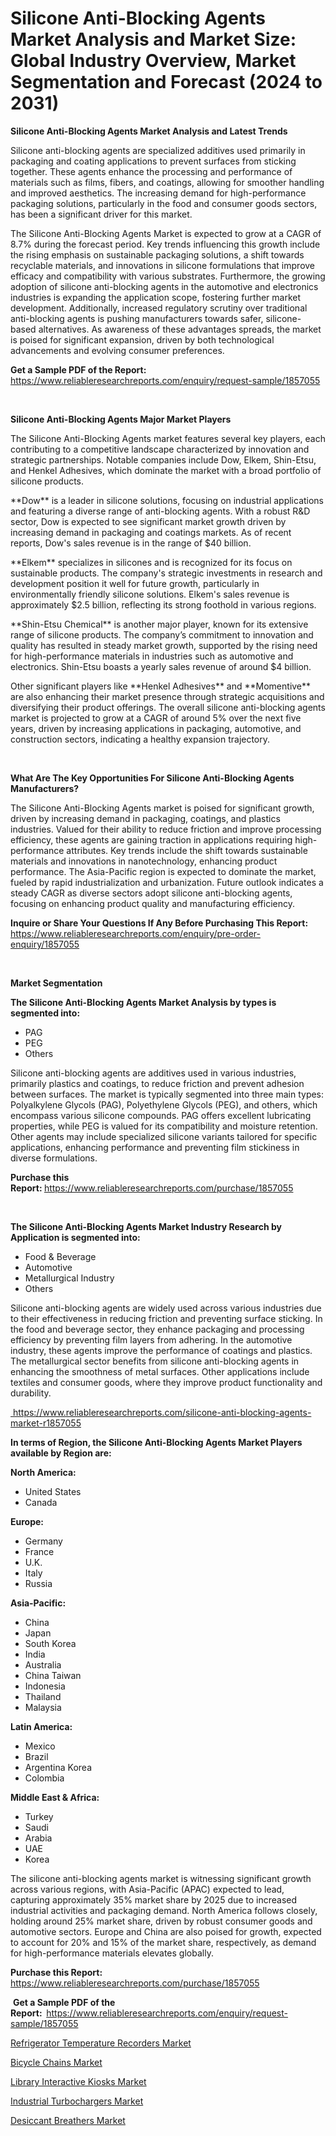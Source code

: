 <p><h1>Silicone Anti-Blocking Agents Market Analysis and Market Size: Global Industry Overview, Market Segmentation and Forecast (2024 to 2031)</h1></p><p><strong>Silicone Anti-Blocking Agents Market Analysis and Latest Trends</strong></p>
<p><p>Silicone anti-blocking agents are specialized additives used primarily in packaging and coating applications to prevent surfaces from sticking together. These agents enhance the processing and performance of materials such as films, fibers, and coatings, allowing for smoother handling and improved aesthetics. The increasing demand for high-performance packaging solutions, particularly in the food and consumer goods sectors, has been a significant driver for this market.</p><p>The Silicone Anti-Blocking Agents Market is expected to grow at a CAGR of 8.7% during the forecast period. Key trends influencing this growth include the rising emphasis on sustainable packaging solutions, a shift towards recyclable materials, and innovations in silicone formulations that improve efficacy and compatibility with various substrates. Furthermore, the growing adoption of silicone anti-blocking agents in the automotive and electronics industries is expanding the application scope, fostering further market development. Additionally, increased regulatory scrutiny over traditional anti-blocking agents is pushing manufacturers towards safer, silicone-based alternatives. As awareness of these advantages spreads, the market is poised for significant expansion, driven by both technological advancements and evolving consumer preferences.</p></p>
<p><strong>Get a Sample PDF of the Report:&nbsp;</strong> <a href="https://www.reliableresearchreports.com/enquiry/request-sample/1857055?utm_campaign=1595&utm_medium=2&utm_source=Github&utm_content=ia&utm_term=20102024&utm_id=silicone-anti-blocking-agents">https://www.reliableresearchreports.com/enquiry/request-sample/1857055</a></p>
<p>&nbsp;</p>
<p><strong>Silicone Anti-Blocking Agents Major Market Players</strong></p>
<p><p>The Silicone Anti-Blocking Agents market features several key players, each contributing to a competitive landscape characterized by innovation and strategic partnerships. Notable companies include Dow, Elkem, Shin-Etsu, and Henkel Adhesives, which dominate the market with a broad portfolio of silicone products.</p><p>**Dow** is a leader in silicone solutions, focusing on industrial applications and featuring a diverse range of anti-blocking agents. With a robust R&D sector, Dow is expected to see significant market growth driven by increasing demand in packaging and coatings markets. As of recent reports, Dow's sales revenue is in the range of $40 billion.</p><p>**Elkem** specializes in silicones and is recognized for its focus on sustainable products. The company's strategic investments in research and development position it well for future growth, particularly in environmentally friendly silicone solutions. Elkem's sales revenue is approximately $2.5 billion, reflecting its strong foothold in various regions.</p><p>**Shin-Etsu Chemical** is another major player, known for its extensive range of silicone products. The company’s commitment to innovation and quality has resulted in steady market growth, supported by the rising need for high-performance materials in industries such as automotive and electronics. Shin-Etsu boasts a yearly sales revenue of around $4 billion.</p><p>Other significant players like **Henkel Adhesives** and **Momentive** are also enhancing their market presence through strategic acquisitions and diversifying their product offerings. The overall silicone anti-blocking agents market is projected to grow at a CAGR of around 5% over the next five years, driven by increasing applications in packaging, automotive, and construction sectors, indicating a healthy expansion trajectory.</p></p>
<p>&nbsp;</p>
<p><strong>What Are The Key Opportunities For Silicone Anti-Blocking Agents Manufacturers?</strong></p>
<p><p>The Silicone Anti-Blocking Agents market is poised for significant growth, driven by increasing demand in packaging, coatings, and plastics industries. Valued for their ability to reduce friction and improve processing efficiency, these agents are gaining traction in applications requiring high-performance attributes. Key trends include the shift towards sustainable materials and innovations in nanotechnology, enhancing product performance. The Asia-Pacific region is expected to dominate the market, fueled by rapid industrialization and urbanization. Future outlook indicates a steady CAGR as diverse sectors adopt silicone anti-blocking agents, focusing on enhancing product quality and manufacturing efficiency.</p></p>
<p><strong>Inquire or Share Your Questions If Any Before Purchasing This Report:</strong> <a href="https://www.reliableresearchreports.com/enquiry/pre-order-enquiry/1857055?utm_campaign=1595&utm_medium=2&utm_source=Github&utm_content=ia&utm_term=20102024&utm_id=silicone-anti-blocking-agents">https://www.reliableresearchreports.com/enquiry/pre-order-enquiry/1857055</a></p>
<p>&nbsp;</p>
<p><strong>Market Segmentation</strong></p>
<p><strong>The Silicone Anti-Blocking Agents Market Analysis by types is segmented into:</strong></p>
<p><ul><li>PAG</li><li>PEG</li><li>Others</li></ul></p>
<p><p>Silicone anti-blocking agents are additives used in various industries, primarily plastics and coatings, to reduce friction and prevent adhesion between surfaces. The market is typically segmented into three main types: Polyalkylene Glycols (PAG), Polyethylene Glycols (PEG), and others, which encompass various silicone compounds. PAG offers excellent lubricating properties, while PEG is valued for its compatibility and moisture retention. Other agents may include specialized silicone variants tailored for specific applications, enhancing performance and preventing film stickiness in diverse formulations.</p></p>
<p><strong>Purchase this Report:&nbsp;</strong><a href="https://www.reliableresearchreports.com/purchase/1857055?utm_campaign=1595&utm_medium=2&utm_source=Github&utm_content=ia&utm_term=20102024&utm_id=silicone-anti-blocking-agents">https://www.reliableresearchreports.com/purchase/1857055</a></p>
<p>&nbsp;</p>
<p><strong>The Silicone Anti-Blocking Agents Market Industry Research by Application is segmented into:</strong></p>
<p><ul><li>Food & Beverage</li><li>Automotive</li><li>Metallurgical Industry</li><li>Others</li></ul></p>
<p><p>Silicone anti-blocking agents are widely used across various industries due to their effectiveness in reducing friction and preventing surface sticking. In the food and beverage sector, they enhance packaging and processing efficiency by preventing film layers from adhering. In the automotive industry, these agents improve the performance of coatings and plastics. The metallurgical sector benefits from silicone anti-blocking agents in enhancing the smoothness of metal surfaces. Other applications include textiles and consumer goods, where they improve product functionality and durability.</p></p>
<p><a href="https://www.reliableresearchreports.com/silicone-anti-blocking-agents-market-r1857055?utm_campaign=1595&utm_medium=2&utm_source=Github&utm_content=ia&utm_term=20102024&utm_id=silicone-anti-blocking-agents">&nbsp;https://www.reliableresearchreports.com/silicone-anti-blocking-agents-market-r1857055</a></p>
<p><strong>In terms of Region, the Silicone Anti-Blocking Agents Market Players available by Region are:</strong></p>
<p>
    <p> <strong> North America: </strong>
        <ul>
            <li>United States</li>
            <li>Canada</li>
        </ul>
        </p> 
    <p> <strong> Europe: </strong>
        <ul>
            <li>Germany</li>
            <li>France</li>
            <li>U.K.</li>
            <li>Italy</li>
            <li>Russia</li>
        </ul>
        </p> 
    <p> <strong> Asia-Pacific: </strong>
        <ul>
            <li>China</li>
            <li>Japan</li>
            <li>South Korea</li>
            <li>India</li>
            <li>Australia</li>
            <li>China Taiwan</li>
            <li>Indonesia</li>
            <li>Thailand</li>
            <li>Malaysia</li>
        </ul>
        </p> 
    <p> <strong> Latin America: </strong>
        <ul>
            <li>Mexico</li>
            <li>Brazil</li>
            <li>Argentina Korea</li>
            <li>Colombia</li>
        </ul>
        </p> 
    <p> <strong> Middle East & Africa: </strong>
        <ul>
            <li>Turkey</li>
            <li>Saudi</li>
            <li>Arabia</li>
            <li>UAE</li>
            <li>Korea</li>
        </ul>
    </p>
    </p>
<p><p>The silicone anti-blocking agents market is witnessing significant growth across various regions, with Asia-Pacific (APAC) expected to lead, capturing approximately 35% market share by 2025 due to increased industrial activities and packaging demand. North America follows closely, holding around 25% market share, driven by robust consumer goods and automotive sectors. Europe and China are also poised for growth, expected to account for 20% and 15% of the market share, respectively, as demand for high-performance materials elevates globally.</p></p>
<p><strong>Purchase this Report: </strong><a href="https://www.reliableresearchreports.com/purchase/1857055?utm_campaign=1595&utm_medium=2&utm_source=Github&utm_content=ia&utm_term=20102024&utm_id=silicone-anti-blocking-agents">https://www.reliableresearchreports.com/purchase/1857055</a></p>
<p>&nbsp;<strong>Get a Sample PDF of the Report:&nbsp;&nbsp;</strong><a href="https://www.reliableresearchreports.com/enquiry/request-sample/1857055?utm_campaign=1595&utm_medium=2&utm_source=Github&utm_content=ia&utm_term=20102024&utm_id=silicone-anti-blocking-agents">https://www.reliableresearchreports.com/enquiry/request-sample/1857055</a></p>
<p><strong></strong></p>
<p><p><a href="https://www.linkedin.com/pulse/market-leaders-laggards-global-refrigerator-temperature-awbnf?utm_campaign=1595&utm_medium=2&utm_source=Github&utm_content=ia&utm_term=20102024&utm_id=silicone-anti-blocking-agents">Refrigerator Temperature Recorders Market</a></p><p><a href="https://www.linkedin.com/pulse/bicycle-chains-spectrum-usage-patterns-sector-evolution-2024-2031-kowwf?utm_campaign=1595&utm_medium=2&utm_source=Github&utm_content=ia&utm_term=20102024&utm_id=silicone-anti-blocking-agents">Bicycle Chains Market</a></p><p><a href="https://github.com/ygfu6u/Market-Research-Report-List-1/blob/main/library-interactive-kiosks-market.md?utm_campaign=1595&utm_medium=2&utm_source=Github&utm_content=ia&utm_term=20102024&utm_id=silicone-anti-blocking-agents">Library Interactive Kiosks Market</a></p><p><a href="https://www.linkedin.com/pulse/strategic-forecast-industrial-turbochargers-market-growth-trends-wivkf?utm_campaign=1595&utm_medium=2&utm_source=Github&utm_content=ia&utm_term=20102024&utm_id=silicone-anti-blocking-agents">Industrial Turbochargers Market</a></p><p><a href="https://www.linkedin.com/pulse/desiccant-breathers-market-maturity-analysis-regional-disparities-ngxzf?utm_campaign=1595&utm_medium=2&utm_source=Github&utm_content=ia&utm_term=20102024&utm_id=silicone-anti-blocking-agents">Desiccant Breathers Market</a></p></p>